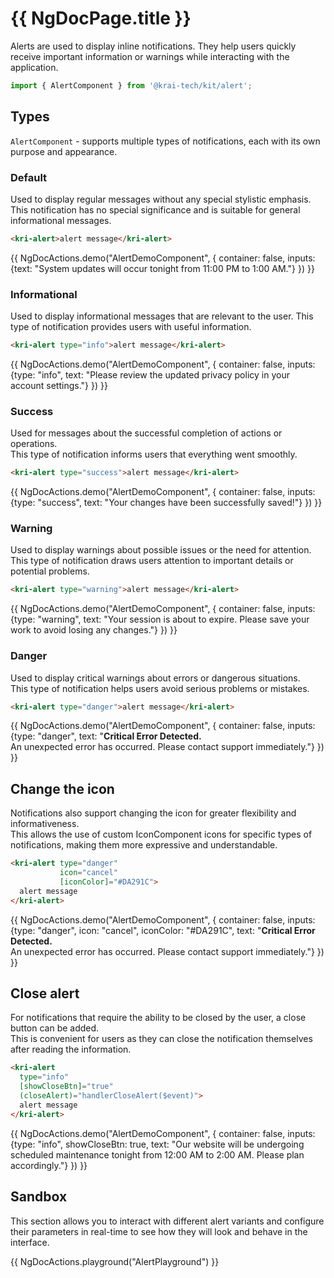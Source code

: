 # {{ NgDocPage.title }}

Alerts are used to display inline notifications. They help users quickly receive important information or warnings while interacting with the application.

```ts
import { AlertComponent } from '@krai-tech/kit/alert';
```

## Types

`AlertComponent` - supports multiple types of notifications, each with its own purpose and appearance.


### Default

Used to display regular messages without any special stylistic emphasis.
<br>
This notification has no special significance and is suitable for general informational messages.

```html
<kri-alert>alert message</kri-alert>
```

{{ NgDocActions.demo("AlertDemoComponent", { container: false, inputs: {text: "System updates will occur tonight from 11:00 PM to 1:00 AM."} }) }}


### Informational

Used to display informational messages that are relevant to the user. This type of notification provides users with useful information.

```html
<kri-alert type="info">alert message</kri-alert>
```

{{ NgDocActions.demo("AlertDemoComponent", { container: false, inputs: {type: "info", text: "Please review the updated privacy policy in your account settings."} }) }}


### Success

Used for messages about the successful completion of actions or operations. <br>
This type of notification informs users that everything went smoothly.

```html
<kri-alert type="success">alert message</kri-alert>
```

{{ NgDocActions.demo("AlertDemoComponent", { container: false, inputs: {type: "success", text: "Your changes have been successfully saved!"} }) }}

### Warning

Used to display warnings about possible issues or the need for attention. <br>
This type of notification draws users attention to important details or potential problems.

```html
<kri-alert type="warning">alert message</kri-alert>
```

{{ NgDocActions.demo("AlertDemoComponent", { container: false, inputs: {type: "warning", text: "Your session is about to expire. Please save your work to avoid losing any changes."} }) }}

### Danger

Used to display critical warnings about errors or dangerous situations. <br>
This type of notification helps users avoid serious problems or mistakes.

```html
<kri-alert type="danger">alert message</kri-alert>
```

{{ NgDocActions.demo("AlertDemoComponent", { container: false, inputs: {type: "danger", text: "<strong>Critical Error Detected.</strong> <br> An unexpected error has occurred. Please contact support immediately."} }) }}

## Change the icon

Notifications also support changing the icon for greater flexibility and informativeness. <br>
This allows the use of custom IconComponent icons for specific types of notifications, making them more expressive and understandable.

```html
<kri-alert type="danger" 
           icon="cancel" 
           [iconColor]="#DA291C">
  alert message
</kri-alert>
```

{{ NgDocActions.demo("AlertDemoComponent", { container: false, inputs: {type: "danger", icon: "cancel", iconColor: "#DA291C", text: "<strong>Critical Error Detected.</strong> <br> An unexpected error has occurred. Please contact support immediately."} }) }}

## Close alert

For notifications that require the ability to be closed by the user, a close button can be added. <br>
This is convenient for users as they can close the notification themselves after reading the information.

```html
<kri-alert 
  type="info" 
  [showCloseBtn]="true" 
  (closeAlert)="handlerCloseAlert($event)">
  alert message
</kri-alert>
```

{{ NgDocActions.demo("AlertDemoComponent", { container: false, inputs: {type: "info", showCloseBtn: true, text: "Our website will be undergoing scheduled maintenance tonight from 12:00 AM to 2:00 AM. Please plan accordingly."} }) }}

## Sandbox

This section allows you to interact with different alert variants and configure their parameters in real-time to see how they will look and behave in the interface.

{{ NgDocActions.playground("AlertPlayground") }}
